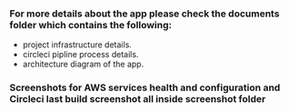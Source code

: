 ### For more details about the app please check the documents folder which contains the following:

- project infrastructure details.
- circleci pipline process details.
- architecture diagram of the app.

### Screenshots for AWS services health and configuration and Circleci last build screenshot all inside screenshot folder

